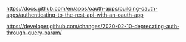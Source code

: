 

https://docs.github.com/en/apps/oauth-apps/building-oauth-apps/authenticating-to-the-rest-api-with-an-oauth-app

https://developer.github.com/changes/2020-02-10-deprecating-auth-through-query-param/
